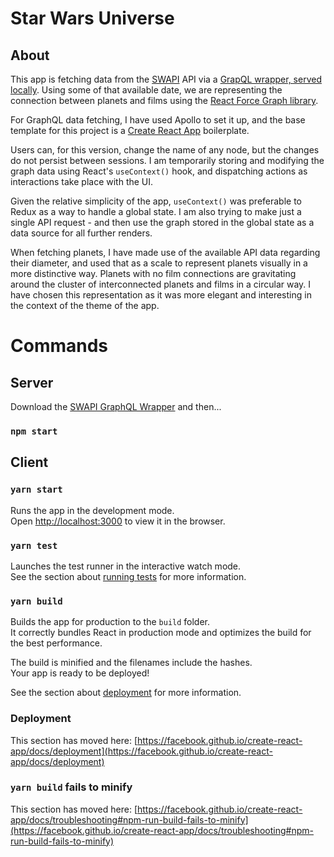 # Star Wars Universe

## About

This app is fetching data from the [SWAPI](https://swapi.dev/) API via a [GrapQL wrapper, served locally](https://github.com/graphql/swapi-graphql). Using some of that available date, we are representing the connection between planets and films using the [React Force Graph library](https://github.com/vasturiano/react-force-graph). 

For GraphQL data fetching, I have used Apollo to set it up, and the base template for this project is a [Create React App](https://reactjs.org/docs/create-a-new-react-app.html#create-react-app) boilerplate.

Users can, for this version, change the name of any node, but the changes do not persist between sessions. I am temporarily storing and modifying the graph data using React's `useContext()` hook, and dispatching actions as interactions take place with the UI. 

Given the relative simplicity of the app, `useContext()` was preferable to Redux as a way to handle a global state. I am also trying to make just a single API request - and then use the graph stored in the global state as a data source for all further renders.

When fetching planets, I have made use of the available API data regarding their diameter, and used that as a scale to represent planets visually in a more distinctive way. Planets with no film connections are gravitating around the cluster of interconnected planets and films in a circular way. I have chosen this representation as it was more elegant and interesting in the context of the theme of the app. 

# Commands

## Server

Download the [SWAPI GraphQL Wrapper](https://github.com/graphql/swapi-graphql) and then... 
### `npm start`

## Client

### `yarn start`

Runs the app in the development mode.\
Open [http://localhost:3000](http://localhost:3000) to view it in the browser.


### `yarn test`

Launches the test runner in the interactive watch mode.\
See the section about [running tests](https://facebook.github.io/create-react-app/docs/running-tests) for more information.

### `yarn build`

Builds the app for production to the `build` folder.\
It correctly bundles React in production mode and optimizes the build for the best performance.

The build is minified and the filenames include the hashes.\
Your app is ready to be deployed!

See the section about [deployment](https://facebook.github.io/create-react-app/docs/deployment) for more information.

### Deployment

This section has moved here: [https://facebook.github.io/create-react-app/docs/deployment](https://facebook.github.io/create-react-app/docs/deployment)

### `yarn build` fails to minify

This section has moved here: [https://facebook.github.io/create-react-app/docs/troubleshooting#npm-run-build-fails-to-minify](https://facebook.github.io/create-react-app/docs/troubleshooting#npm-run-build-fails-to-minify)
